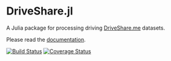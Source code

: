 # DriveShare.jl

A Julia package for processing driving [DriveShare.me](http://driveshare.me) datasets.

Please read the [documentation](http://nbviewer.ipython.org/github/sisl/DriveShare.jl/blob/master/doc/DriveShare.ipynb).

[![Build Status](https://travis-ci.org/sisl/DriveShare.jl.svg?branch=master)](https://travis-ci.org/sisl/DriveShare.jl)
[![Coverage Status](https://coveralls.io/repos/sisl/DriveShare.jl/badge.svg)](https://coveralls.io/r/sisl/DriveShare.jl)
